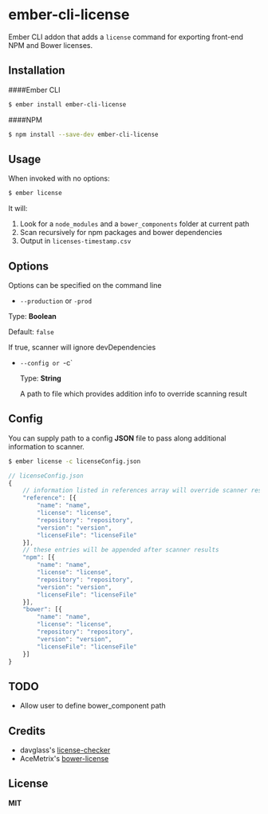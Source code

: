 # ember-cli-license

Ember CLI addon that adds a `license` command for exporting front-end NPM and Bower licenses.

## Installation
####Ember CLI
```sh
$ ember install ember-cli-license
```
####NPM
```sh
$ npm install --save-dev ember-cli-license
```

## Usage
When invoked with no options:

```sh
$ ember license
```

It will:

  1. Look for a `node_modules`  and a `bower_components` folder at current path
  2. Scan recursively for npm packages and bower dependencies
  3. Output in `licenses-timestamp.csv`

## Options

Options can be specified on the command line

 - `--production` or `-prod`
 
  Type:  **Boolean**

  Default: `false`

If true, scanner will ignore devDependencies
  
- `--config or `-c`

  Type: **String**

  A path to file which provides addition info to override scanning result

## Config
You can supply path to a config **JSON** file to pass along additional information to scanner.

```sh
$ ember license -c licenseConfig.json
```

```javascript
// licenseConfig.json
{
    // information listed in references array will override scanner results
    "reference": [{
        "name": "name",
        "license": "license",
        "repository": "repository",
        "version": "version",
        "licenseFile": "licenseFile"
    }],
    // these entries will be appended after scanner results
    "npm": [{
        "name": "name",
        "license": "license",
        "repository": "repository",
        "version": "version",
        "licenseFile": "licenseFile"
    }],
    "bower": [{
        "name": "name",
        "license": "license",
        "repository": "repository",
        "version": "version",
        "licenseFile": "licenseFile"
    }]
}
```

## TODO
* Allow user to define bower_component path

## Credits
* davglass's [license-checker](https://github.com/davglass/license-checker)
* AceMetrix's [bower-license](https://github.com/AceMetrix/bower-license)

## License
**MIT**